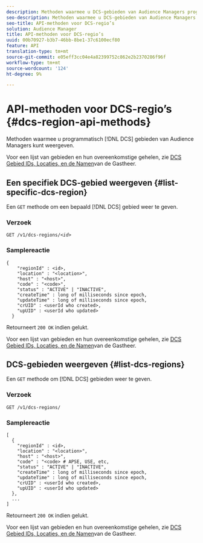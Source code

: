 ```yaml
---
description: Methoden waarmee u DCS-gebieden van Audience Managers programmatisch kunt weergeven.
seo-description: Methoden waarmee u DCS-gebieden van Audience Managers programmatisch kunt weergeven.
seo-title: API-methoden voor DCS-regio’s
solution: Audience Manager
title: API-methoden voor DCS-regio’s
uuid: 00b70927-b3b7-46bb-8be1-37c6100ecf80
feature: API
translation-type: tm+mt
source-git-commit: e05eff3cc04e4a82399752c862e2b2370286f96f
workflow-type: tm+mt
source-wordcount: '124'
ht-degree: 9%

---
```



# API-methoden voor DCS-regio’s {#dcs-region-api-methods}

Methoden waarmee u programmatisch [!DNL DCS] gebieden van Audience Managers kunt weergeven.

<!-- c_rest_api_regions.xml -->

Voor een lijst van gebieden en hun overeenkomstige gehelen, zie [DCS Gebied IDs, Locaties, en de Namen](../../api/dcs-intro/dcs-api-reference/dcs-regions.md)van de Gastheer.

## Een specifiek DCS-gebied weergeven {#list-specific-dcs-region}

Een `GET` methode om een bepaald [!DNL DCS] gebied weer te geven.

<!-- r_rest_api_regions_list_specific.xml -->

### Verzoek

`GET /v1/dcs-regions/`*`<id>`*

### Samplereactie

```
{ 
    "regionId" : <id>, 
    "location" : "<location>",
    "host" : "<host>",
    "code" : "<code>",
    "status" : "ACTIVE" | "INACTIVE",
    "createTime" : long of milliseconds since epoch,
    "updateTime" : long of milliseconds since epoch,
    "crUID" : <userId who created>,
    "upUID" : <userId who updated>
  }
```

Retourneert `200 OK` indien gelukt.

Voor een lijst van gebieden en hun overeenkomstige gehelen, zie [DCS Gebied IDs, Locaties, en de Namen](../../api/dcs-intro/dcs-api-reference/dcs-regions.md)van de Gastheer.

## DCS-gebieden weergeven {#list-dcs-regions}

Een `GET` methode om [!DNL DCS] gebieden weer te geven.

<!-- r_rest_api_regions_list.xml -->

### Verzoek

`GET /v1/dcs-regions/`

### Samplereactie

```
[
  { 
    "regionId" : <id>, 
    "location" : "<location>",
    "host" : "<host>",
    "code" : "<code> # APSE, USE, etc,
    "status" : "ACTIVE" | "INACTIVE",
    "createTime" : long of milliseconds since epoch,
    "updateTime" : long of milliseconds since epoch,
    "crUID" : <userId who created>,
    "upUID" : <userId who updated>
  },
  ...
]
```

Retourneert `200 OK` indien gelukt.

Voor een lijst van gebieden en hun overeenkomstige gehelen, zie [DCS Gebied IDs, Locaties, en de Namen](../../api/dcs-intro/dcs-api-reference/dcs-regions.md)van de Gastheer.
